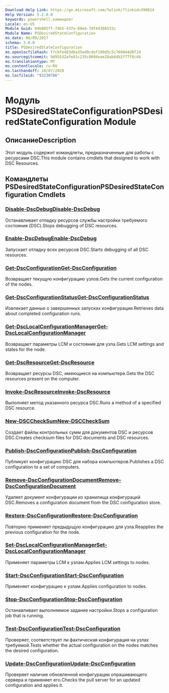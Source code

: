 ```yaml
---
Download Help Link: https://go.microsoft.com/fwlink/?linkid=390814
Help Version: 5.2.0.0
keywords: powershell,командлет
Locale: en-US
Module Guid: 94b905ff-74b5-437e-89ed-7df44386533c
Module Name: PSDesiredStateConfiguration
ms.date: 06/09/2017
schema: 2.0.0
title: PSDesiredStateConfiguration
ms.openlocfilehash: f7cbfe483d6a35ed9cdef199d5c5c769044d8f1d
ms.sourcegitcommit: 9d95532afe81c235c8094eae28ab84b2f77f8c48
ms.translationtype: MT
ms.contentlocale: ru-RU
ms.lasthandoff: 10/07/2020
ms.locfileid: "93230786"
---
```

# <span data-ttu-id="e1f6e-103">Модуль PSDesiredStateConfiguration</span><span class="sxs-lookup"><span data-stu-id="e1f6e-103">PSDesiredStateConfiguration Module</span></span>

## <span data-ttu-id="e1f6e-104">Описание</span><span class="sxs-lookup"><span data-stu-id="e1f6e-104">Description</span></span>

<span data-ttu-id="e1f6e-105">Этот модуль содержит командлеты, предназначенные для работы с ресурсами DSC.</span><span class="sxs-lookup"><span data-stu-id="e1f6e-105">This module contains cmdlets that designed to work with DSC Resources.</span></span>

## <span data-ttu-id="e1f6e-106">Командлеты PSDesiredStateConfiguration</span><span class="sxs-lookup"><span data-stu-id="e1f6e-106">PSDesiredStateConfiguration Cmdlets</span></span>

### [<span data-ttu-id="e1f6e-107">Disable-DscDebug</span><span class="sxs-lookup"><span data-stu-id="e1f6e-107">Disable-DscDebug</span></span>](Disable-DscDebug.md)
<span data-ttu-id="e1f6e-108">Останавливает отладку ресурсов службы настройки требуемого состояния (DSC).</span><span class="sxs-lookup"><span data-stu-id="e1f6e-108">Stops debugging of DSC resources.</span></span>

### [<span data-ttu-id="e1f6e-109">Enable-DscDebug</span><span class="sxs-lookup"><span data-stu-id="e1f6e-109">Enable-DscDebug</span></span>](Enable-DscDebug.md)
<span data-ttu-id="e1f6e-110">Запускает отладку всех ресурсов DSC.</span><span class="sxs-lookup"><span data-stu-id="e1f6e-110">Starts debugging of all DSC resources.</span></span>

### [<span data-ttu-id="e1f6e-111">Get-DscConfiguration</span><span class="sxs-lookup"><span data-stu-id="e1f6e-111">Get-DscConfiguration</span></span>](Get-DscConfiguration.md)
<span data-ttu-id="e1f6e-112">Возвращает текущую конфигурацию узлов.</span><span class="sxs-lookup"><span data-stu-id="e1f6e-112">Gets the current configuration of the nodes.</span></span>

### [<span data-ttu-id="e1f6e-113">Get-DscConfigurationStatus</span><span class="sxs-lookup"><span data-stu-id="e1f6e-113">Get-DscConfigurationStatus</span></span>](Get-DscConfigurationStatus.md)
<span data-ttu-id="e1f6e-114">Извлекает данные о завершенных запусках конфигурации.</span><span class="sxs-lookup"><span data-stu-id="e1f6e-114">Retrieves data about completed configuration runs.</span></span>

### [<span data-ttu-id="e1f6e-115">Get-DscLocalConfigurationManager</span><span class="sxs-lookup"><span data-stu-id="e1f6e-115">Get-DscLocalConfigurationManager</span></span>](Get-DscLocalConfigurationManager.md)
<span data-ttu-id="e1f6e-116">Возвращает параметры LCM и состояния для узла.</span><span class="sxs-lookup"><span data-stu-id="e1f6e-116">Gets LCM settings and states for the node.</span></span>

### [<span data-ttu-id="e1f6e-117">Get-DscResource</span><span class="sxs-lookup"><span data-stu-id="e1f6e-117">Get-DscResource</span></span>](Get-DscResource.md)
<span data-ttu-id="e1f6e-118">Возвращает ресурсы DSC, имеющиеся на компьютере.</span><span class="sxs-lookup"><span data-stu-id="e1f6e-118">Gets the DSC resources present on the computer.</span></span>

### [<span data-ttu-id="e1f6e-119">Invoke-DscResource</span><span class="sxs-lookup"><span data-stu-id="e1f6e-119">Invoke-DscResource</span></span>](Invoke-DscResource.md)
<span data-ttu-id="e1f6e-120">Выполняет метод указанного ресурса DSC.</span><span class="sxs-lookup"><span data-stu-id="e1f6e-120">Runs a method of a specified DSC resource.</span></span>

### [<span data-ttu-id="e1f6e-121">New-DSCCheckSum</span><span class="sxs-lookup"><span data-stu-id="e1f6e-121">New-DSCCheckSum</span></span>](New-DSCCheckSum.md)
<span data-ttu-id="e1f6e-122">Создает файлы контрольных сумм для документов DSC и ресурсов DSC.</span><span class="sxs-lookup"><span data-stu-id="e1f6e-122">Creates checksum files for DSC documents and DSC resources.</span></span>

### [<span data-ttu-id="e1f6e-123">Publish-DscConfiguration</span><span class="sxs-lookup"><span data-stu-id="e1f6e-123">Publish-DscConfiguration</span></span>](Publish-DscConfiguration.md)
<span data-ttu-id="e1f6e-124">Публикует конфигурацию DSC для набора компьютеров.</span><span class="sxs-lookup"><span data-stu-id="e1f6e-124">Publishes a DSC configuration to a set of computers.</span></span>

### [<span data-ttu-id="e1f6e-125">Remove-DscConfigurationDocument</span><span class="sxs-lookup"><span data-stu-id="e1f6e-125">Remove-DscConfigurationDocument</span></span>](Remove-DscConfigurationDocument.md)
<span data-ttu-id="e1f6e-126">Удаляет документ конфигурации из хранилища конфигураций DSC.</span><span class="sxs-lookup"><span data-stu-id="e1f6e-126">Removes a configuration document from the DSC configuration store.</span></span>

### [<span data-ttu-id="e1f6e-127">Restore-DscConfiguration</span><span class="sxs-lookup"><span data-stu-id="e1f6e-127">Restore-DscConfiguration</span></span>](Restore-DscConfiguration.md)
<span data-ttu-id="e1f6e-128">Повторно применяет предыдущую конфигурацию для узла.</span><span class="sxs-lookup"><span data-stu-id="e1f6e-128">Reapplies the previous configuration for the node.</span></span>

### [<span data-ttu-id="e1f6e-129">Set-DscLocalConfigurationManager</span><span class="sxs-lookup"><span data-stu-id="e1f6e-129">Set-DscLocalConfigurationManager</span></span>](Set-DscLocalConfigurationManager.md)
<span data-ttu-id="e1f6e-130">Применяет параметры LCM к узлам.</span><span class="sxs-lookup"><span data-stu-id="e1f6e-130">Applies LCM settings to nodes.</span></span>

### [<span data-ttu-id="e1f6e-131">Start-DscConfiguration</span><span class="sxs-lookup"><span data-stu-id="e1f6e-131">Start-DscConfiguration</span></span>](Start-DscConfiguration.md)
<span data-ttu-id="e1f6e-132">Применяет конфигурацию к узлам.</span><span class="sxs-lookup"><span data-stu-id="e1f6e-132">Applies configuration to nodes.</span></span>

### [<span data-ttu-id="e1f6e-133">Stop-DscConfiguration</span><span class="sxs-lookup"><span data-stu-id="e1f6e-133">Stop-DscConfiguration</span></span>](Stop-DscConfiguration.md)
<span data-ttu-id="e1f6e-134">Останавливает выполняемое задание настройки.</span><span class="sxs-lookup"><span data-stu-id="e1f6e-134">Stops a configuration job that is running.</span></span>

### [<span data-ttu-id="e1f6e-135">Test-DscConfiguration</span><span class="sxs-lookup"><span data-stu-id="e1f6e-135">Test-DscConfiguration</span></span>](Test-DscConfiguration.md)
<span data-ttu-id="e1f6e-136">Проверяет, соответствует ли фактическая конфигурация на узлах требуемой.</span><span class="sxs-lookup"><span data-stu-id="e1f6e-136">Tests whether the actual configuration on the nodes matches the desired configuration.</span></span>

### [<span data-ttu-id="e1f6e-137">Update-DscConfiguration</span><span class="sxs-lookup"><span data-stu-id="e1f6e-137">Update-DscConfiguration</span></span>](Update-DscConfiguration.md)
<span data-ttu-id="e1f6e-138">Проверяет наличие обновленной конфигурации опрашивающего сервера и применяет его.</span><span class="sxs-lookup"><span data-stu-id="e1f6e-138">Checks the pull server for an updated configuration and applies it.</span></span>
